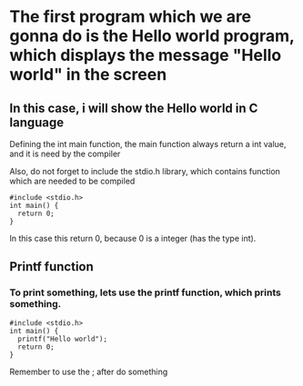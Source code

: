 <h1>The first program which we are gonna do is the Hello world program, which displays the message "Hello world" in the screen</h1>
<h2>In this case, i will show the Hello world in C language</h2>
<p>Defining the int main function, the main function always return a int value, and it is need by the compiler</p>
<p>Also, do not forget to include the stdio.h library, which contains function which are needed to be compiled</p>
<pre><code>#include &lt;stdio.h&gt;
int main() {
  return 0;
}
</code></pre>
<p>In this case this return 0, because 0 is a integer (has the type int).</p>
<h2>Printf function</h2>
<h3>To print something, lets use the printf function, which prints something.</h3>
<pre><code>#include &lt;stdio.h&gt;
int main() {
  printf("Hello world");
  return 0;
}
</code></pre>
<p>Remember to use the ; after do something</p> 


